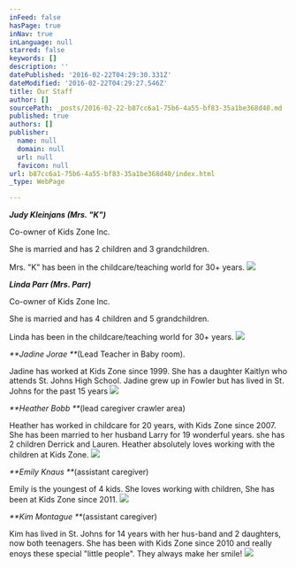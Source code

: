 ```yaml
---
inFeed: false
hasPage: true
inNav: true
inLanguage: null
starred: false
keywords: []
description: ''
datePublished: '2016-02-22T04:29:30.331Z'
dateModified: '2016-02-22T04:29:27.546Z'
title: Our Staff
author: []
sourcePath: _posts/2016-02-22-b87cc6a1-75b6-4a55-bf83-35a1be368d40.md
published: true
authors: []
publisher:
  name: null
  domain: null
  url: null
  favicon: null
url: b87cc6a1-75b6-4a55-bf83-35a1be368d40/index.html
_type: WebPage

---
```

_**Judy Kleinjans (Mrs. "K")**_

Co-owner of Kids Zone Inc. 

She is married and has 2 children and 3 grandchildren.

Mrs. "K" has been in the childcare/teaching world for 30+ years.  ![](https://s3-us-west-2.amazonaws.com/the-grid-img/p/fd471f1ab718383a4fa2c83615d9fbf50d7c35f0.jpg)

_**Linda Parr (Mrs. Parr)**_

Co-owner of Kids Zone Inc.

She is married and has 4 children and 5 grandchildren.

Linda has been in the childcare/teaching world for 30+ years. ![](https://s3-us-west-2.amazonaws.com/the-grid-img/p/af7b6d19693e11cd59b7a38b0ceb7712e440c62c.jpg)

_**Jadine Jorae   **_(Lead Teacher in Baby room). 

Jadine has worked at Kids Zone since 1999\. She has a daughter Kaitlyn who attends St. Johns High School. Jadine grew up in Fowler but has lived in St. Johns for the past 15 years
![](https://s3-us-west-2.amazonaws.com/the-grid-img/p/6f2fffe43c9fbf4f383bc3933300bb813426324c.jpg)

_**Heather Bobb  **_(lead caregiver crawler area)

Heather has worked in childcare for 20 years, with Kids Zone since 2007\.  She has been married to her husband Larry for 19 wonderful years. she has 2 children Derrick and Lauren.  Heather absolutely loves working with the children at Kids Zone. ![](https://s3-us-west-2.amazonaws.com/the-grid-img/p/a40847e00c677a5165ea03049954335d1be2a99b.jpg)

_**Emily Knaus **_(assistant caregiver)

Emily is the youngest of 4 kids. She loves working with children, She has been at Kids Zone since 2011\.
![](https://s3-us-west-2.amazonaws.com/the-grid-img/p/b9400f09d89994137e7d7d710d2c6da2623d5460.jpg)

_**Kim Montague  **_(assistant caregiver)

Kim has lived in St. Johns for 14 years with her hus-band and 2 daughters, now both teenagers. She has been with Kids Zone since 2010 and really enoys these special "little people". They always make her smile!
![](https://the-grid-user-content.s3-us-west-2.amazonaws.com/45697e37-1ca9-41e0-8643-6e110b89539a.jpg)